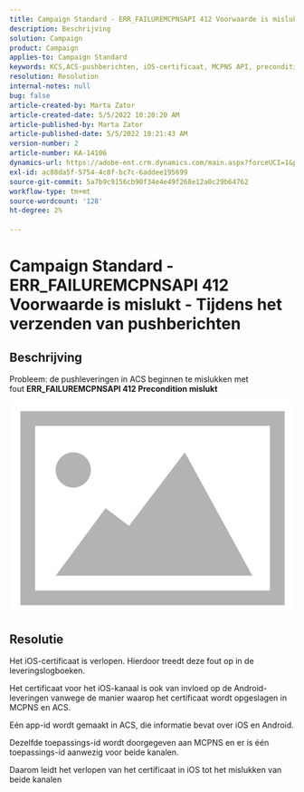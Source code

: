 ```yaml
---
title: Campaign Standard - ERR_FAILUREMCPNSAPI 412 Voorwaarde is mislukt - Tijdens het verzenden van pushberichten
description: Beschrijving
solution: Campaign
product: Campaign
applies-to: Campaign Standard
keywords: KCS,ACS-pushberichten, iOS-certificaat, MCPNS API, precondition is mislukt
resolution: Resolution
internal-notes: null
bug: false
article-created-by: Marta Zator
article-created-date: 5/5/2022 10:20:20 AM
article-published-by: Marta Zator
article-published-date: 5/5/2022 10:21:43 AM
version-number: 2
article-number: KA-14106
dynamics-url: https://adobe-ent.crm.dynamics.com/main.aspx?forceUCI=1&pagetype=entityrecord&etn=knowledgearticle&id=1f2a0af4-5ccc-ec11-a7b5-6045bd00dbbc
exl-id: ac88da5f-5754-4c8f-bc7c-6addee195699
source-git-commit: 5a7b9c9156cb90f34e4e49f268e12a0c29b64762
workflow-type: tm+mt
source-wordcount: '128'
ht-degree: 2%

---
```


# Campaign Standard - ERR_FAILUREMCPNSAPI 412 Voorwaarde is mislukt - Tijdens het verzenden van pushberichten

## Beschrijving


Probleem: de pushleveringen in ACS beginnen te mislukken met fout <b>ERR_FAILUREMCPNSAPI 412 Precondition mislukt </b>

![](assets/___2d51c51d-5dcc-ec11-a7b5-6045bd00dbbc___.png)




## Resolutie


Het iOS-certificaat is verlopen. Hierdoor treedt deze fout op in de leveringslogboeken.

Het certificaat voor het iOS-kanaal is ook van invloed op de Android-leveringen vanwege de manier waarop het certificaat wordt opgeslagen in MCPNS en ACS.

Eén app-id wordt gemaakt in ACS, die informatie bevat over iOS en Android.

Dezelfde toepassings-id wordt doorgegeven aan MCPNS en er is één toepassings-id aanwezig voor beide kanalen.

Daarom leidt het verlopen van het certificaat in iOS tot het mislukken van beide kanalen
